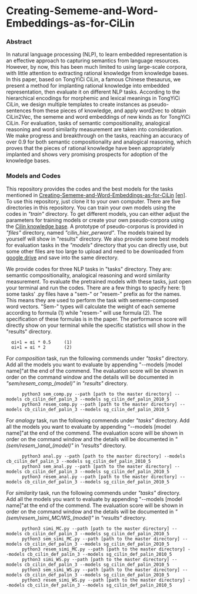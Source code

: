 # Creating-Sememe-and-Word-Embeddings-as-for-CiLin

### Abstract

In natural language processing (NLP), to learn embedded representation is an effective approach to capturing semantics from language resources. However, by now, this has been much limited to using large-scale corpora, with little attention to extracting rational knowledge from knowledge bases. In this paper, based on TongYiCi CiLin, a famous Chinese thesaurus, we present a method for implanting rational knowledge into embedded representation, then evaluate it on different NLP tasks. According to the hierarchical encodings for morphemic and lexical meanings in TongYiCi CiLin, we design multiple templates to create instances as pseudo-sentences from these pieces of knowledge, and apply word2vec to obtain CiLin2Vec, the sememe and word embeddings of new kinds as for TongYiCi CiLin. For evaluation, tasks of semantic compositionality, analogical reasoning and word similarity measurement are taken into consideration. We make progress and breakthrough on the tasks, reaching an accuracy of over 0.9 for both semantic compositionality and analogical reasoning, which proves that the pieces of rational knowledge have been appropriately implanted and shows very promising prospects for adoption of the knowledge bases.


### Models and Codes

This repository provides the codes and the best models for the tasks mentioned in [Creating-Sememe-and-Word-Embeddings-as-for-CiLin](http://kns.cnki.net/KCMS/detail/35.1070.N.20181016.1208.002.html?uid=WEEvREcwSlJHSldRa1FhdkJkVWEyZnA3Y2VicW42bm9Qbi80UUVPWXZEcz0=$9A4hF_YAuvQ5obgVAqNKPCYcEjKensW4IQMovwHtwkF4VYPoHbKxJw!!&v=MTUxNzhuTnI0NURaT3NQWXc5TXptUm42ajU3VDNmbHFXTTBDTEw3UjdxZWIrZHZGeURsVnIvQklWaz1QU25SWmJHNEg5) [\[en\]](https://docs.wixstatic.com/ugd/294d9b_cfd963dd124e48609d82075bd908448f.pdf). To use this repository, just clone it to your own computer. There are five directories in this repository. You can train your own models using the codes in *"train"* directory. To get different models, you can either adjust the parameters for training models or create your own pseudo-corpora using the [Cilin knowledge base](http://www.ltp-cloud.com/download). A prototype of pseudo-corporus is provided in *"files"* directory, named *"cilin_hier_perword"*. The models trained by yourself will show in "results" directory. We also provide some best models for evaluation tasks in the *"models"* directory that you can directly use, but some other files are too large to upload and need to be downloaded from [google drive](https://drive.google.com/drive/folders/13K9M364vcQN30wgLnvlHUWHAOFdkdRFS?usp=sharing) and save into the same directory.

We provide codes for three NLP tasks in "tasks" directory. They are: semantic compositionality, analogical reasoning and word similarity measurement. To evaluate the pretrained models with these tasks, just open your terminal and run the codes. There are a few things to specify here: 1) some tasks' .py files have a "sem-" or "resem-" prefix as for the names. This means they are used to perform the task with sememe-composed word vectors. "Sem-" types will calculate the weight of each sememe according to formula (1) while "resem-" will use formula (2). The specification of these formulas is in the paper. The performance score will directly show on your terminal while the specific statistics will show in the "results" directory.
      
      αi+1 = αi * 0.5     (1)
      αi+1 = αi * 2       (2)
      
For *composition* task, run the following commends under *"tasks"* directory. Add all the models you want to evaluate by appending "--models [model name]"at the end of the commend. The evaluation score will be shown in order on the command window and the details will be documented in *"sem/resem_comp_(model)"* in *"results"* directory.
```
      python3 sem_comp.py --path [path to the master directory] --models cb_cilin_def_palin_3 --models sg_cilin_def_palin_2010_5
      python3 resem_comp.py --path [path to the master directory] --models cb_cilin_def_palin_3 --models sg_cilin_def_palin_2010_5
```
For *analogy* task, run the following commends under *"tasks"* directory. Add all the models you want to evaluate by appending "--models [model name]"at the end of the commend. The evaluation score will be shown in order on the command window and the details will be documented in *"(sem/resem_)anal_(model)"* in *"results"* directory.
```
      python3 anal.py --path [path to the master directory] --models cb_cilin_def_palin_3 --models sg_cilin_def_palin_2010_5
      python3 sem_anal.py --path [path to the master directory] --models cb_cilin_def_palin_3 --models sg_cilin_def_palin_2010_5
      python3 resem_anal.py --path [path to the master directory] --models cb_cilin_def_palin_3 --models sg_cilin_def_palin_2010_5
```
For *similarity* task, run the following commends under *"tasks"* directory. Add all the models you want to evaluate by appending "--models [model name]"at the end of the commend. The evaluation score will be shown in order on the command window and the details will be documented in *"(sem/resem_)simi_MC/WS_(model)"* in *"results"* directory.
```
      python3 simi_MC.py --path [path to the master directory] --models cb_cilin_def_palin_3 --models sg_cilin_def_palin_2010_5
      python3 sem_simi_MC.py --path [path to the master directory] --models cb_cilin_def_palin_3 --models sg_cilin_def_palin_2010_5
      python3 resem_simi_MC.py --path [path to the master directory] --models cb_cilin_def_palin_3 --models sg_cilin_def_palin_2010_5
      python3 simi_WS.py --path [path to the master directory] --models cb_cilin_def_palin_3 --models sg_cilin_def_palin_2010_5
      python3 sem_simi_WS.py --path [path to the master directory] --models cb_cilin_def_palin_3 --models sg_cilin_def_palin_2010_5
      python3 resem_simi_WS.py --path [path to the master directory] --models cb_cilin_def_palin_3 --models sg_cilin_def_palin_2010_5
```
